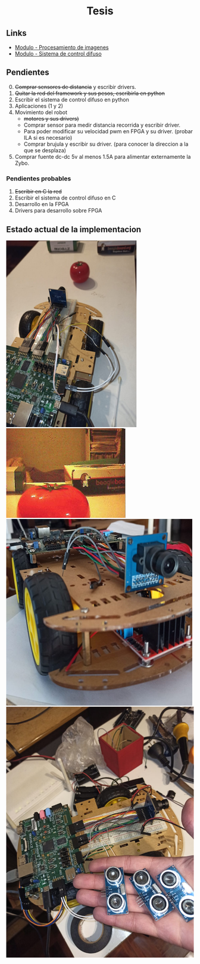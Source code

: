 <h1 align="center"> Tesis </h1> 

## Links

* [Modulo - Procesamiento de imagenes](https://github.com/Fuschetto97/Tesis/tree/main/pImagen)
* [Modulo - Sistema de control difuso](https://github.com/Fuschetto97/Tesis/tree/main/FuzzyControl)

## Pendientes

0) ~~Comprar sensores de distancia~~ y escribir drivers.
1) ~~Quitar la red del framework y sus pesos, escribirla en python~~
2) Escribir el sistema de control difuso en python
3) Aplicaciones (1 y 2)
4) Movimiento del robot 
    * ~~motores y sus drivers)~~ 
    * Comprar sensor para medir distancia recorrida y escribir driver.
    * Para poder modificar su velocidad pwm en FPGA y su driver. (probar ILA si es necesario)
    * Comprar brujula y escribir su driver. (para conocer la direccion a la que se desplaza)
5) Comprar fuente dc-dc 5v al menos 1.5A para alimentar externamente la Zybo. 

### Pendientes probables

1) ~~Escribir en C la red~~
2) Escribir el sistema de control difuso en C 
4) Desarrollo en la FPGA
5) Drivers para desarrollo sobre FPGA

## Estado actual de la implementacion

<img src=./imagenes/estado2.jpeg height=500 width=350 alt="Hardware" /> <img src=./imagenes/estado3.jpeg alt="Hardware" />
<img src=./imagenes/estado4.jpeg height=500 width=500 alt="Hardware" />
<img src=./imagenes/estado5.jpeg scale=0.5 alt="Hardware" />

